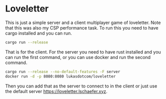 # Loveletter
This is just a simple server and a client multiplayer game of loveletter. Note that this was also my CSP performance task. To run this you need to have cargo installed and you can run.
```zsh
cargo run --release
```
That is for the client. For the server you need to have rust installed and you can run the first command, or you can use docker and run the second command.
```zsh
cargo run --release --no-default-features -F server
docker run -d -p 8080:8080 lukasdotcom/loveletter
```
Then you can add that as the server to connect to in the client or just use the default server https://loveletter.lschaefer.xyz.
